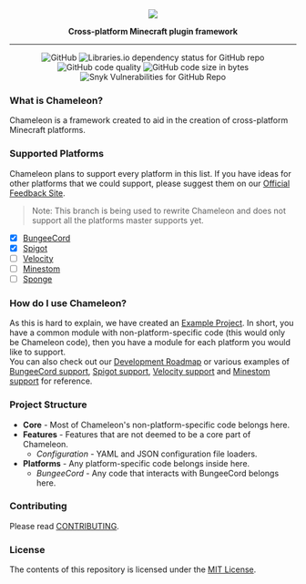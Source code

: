 <div align="center">
    <a href="#logo"><img src="https://i.hypera.dev/assets/chameleon@750x150.png" /></a>
    <p><strong>Cross-platform Minecraft plugin framework</strong></p>
</div>

-----------
<div align="center">
   <img alt="GitHub" src="https://img.shields.io/github/license/ChameleonFramework/Chameleon?color=%2317aaaa&style=for-the-badge"> <img alt="Libraries.io dependency status for GitHub repo" src="https://img.shields.io/librariesio/github/ChameleonFramework/Chameleon?color=%2317aaaa&&label=Dependencies&style=for-the-badge"><br/>
   <img alt="GitHub code quality" src="https://img.shields.io/codefactor/grade/github/ChameleonFramework/Chameleon/master?style=for-the-badge&color=%2317aaaa">
   <img alt="GitHub code size in bytes" src="https://img.shields.io/github/languages/code-size/ChameleonFramework/Chameleon?color=%2317aaaa&style=for-the-badge">
   <img alt="Snyk Vulnerabilities for GitHub Repo" src="https://img.shields.io/snyk/vulnerabilities/github/ChameleonFramework/Chameleon?color=%2317aaaa&style=for-the-badge">
</div>

### What is Chameleon?
Chameleon is a framework created to aid in the creation of cross-platform Minecraft platforms.


### Supported Platforms
Chameleon plans to support every platform in this list. If you have ideas for other platforms that we could support, please suggest them on our [Official Feedback Site][Feedback].
> Note: This branch is being used to rewrite Chameleon and does not support all the platforms master supports yet.
 - [x] [BungeeCord]
 - [x] [Spigot]
 - [ ] [Velocity]
 - [ ] [Minestom]
 - [ ] [Sponge]

### How do I use Chameleon?
As this is hard to explain, we have created an [Example Project][Example]. In short, you have a common module with non-platform-specific code (this would only be Chameleon code), then you have a module for each platform you would like to support.  
You can also check out our [Development Roadmap][Roadmap] or various examples of [BungeeCord support][BungeeCord-project], [Spigot support][Spigot-project], [Velocity support][Velocity-project] and [Minestom support][Minestom-project] for reference.

### Project Structure
 * **Core** - Most of Chameleon's non-platform-specific code belongs here.
 * **Features** - Features that are not deemed to be a core part of Chameleon.
   * *Configuration* - YAML and JSON configuration file loaders. 
 * **Platforms** - Any platform-specific code belongs inside here.
   * *BungeeCord* - Any code that interacts with BungeeCord belongs here.


### Contributing
Please read [CONTRIBUTING].

### License
The contents of this repository is licensed under the [MIT License](LICENSE).


[BungeeCord]: https://www.spigotmc.org/wiki/bungeecord/
[Spigot]: https://www.spigotmc.org/
[Velocity]: https://velocitypowered.com/
[Minestom]: https://www.minestom.net/
[Sponge]: https://www.spongepowered.org/
[Feedback]: https://feedback.hypera.dev/
[Example]: https://github.com/ChameleonFramework/Example
[Roadmap]: DEVELOPMENT.md
[BungeeCord-project]: platforms/BungeeCord/README.md
[Spigot-project]: platforms/Spigot/README.md
[Velocity-project]: platforms/Velocity/README.md
[Minestom-project]: platforms/Minestom/README.md
[CONTRIBUTING]: CONTRIBUTING.md
